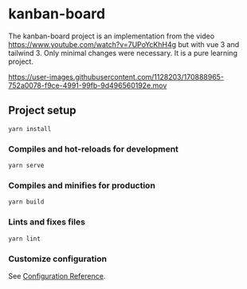 # kanban-board

The kanban-board project is an implementation from the video https://www.youtube.com/watch?v=7UPoYcKhH4g but with
vue 3 and tailwind 3. Only minimal changes were necessary. It is a pure learning project.



https://user-images.githubusercontent.com/1128203/170888965-752a0078-f9ce-4991-99fb-9d496560192e.mov



## Project setup
```
yarn install
```

### Compiles and hot-reloads for development
```
yarn serve
```

### Compiles and minifies for production
```
yarn build
```

### Lints and fixes files
```
yarn lint
```

### Customize configuration
See [Configuration Reference](https://cli.vuejs.org/config/).
